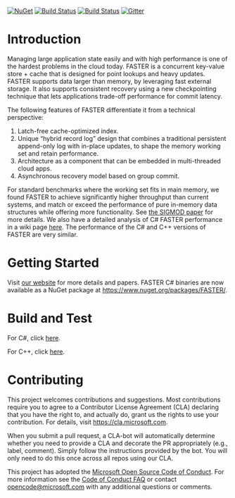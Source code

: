 [![NuGet](https://img.shields.io/nuget/v/FASTER.svg)](https://www.nuget.org/packages/FASTER/)
[![Build Status](https://dev.azure.com/ms/FASTER/_apis/build/status/Microsoft.FASTER)](https://dev.azure.com/ms/FASTER/_build/latest?definitionId=8)
[![Build Status](https://travis-ci.org/Microsoft/FASTER.svg?branch=master)](https://travis-ci.org/Microsoft/FASTER)
[![Gitter](https://badges.gitter.im/Microsoft/FASTER.svg)](https://gitter.im/Microsoft/FASTER?utm_source=badge&utm_medium=badge&utm_campaign=pr-badge)

# Introduction

Managing large application state easily and with high performance is one of the hardest problems
in the cloud today. FASTER is a concurrent key-value store + cache that is designed for point 
lookups and heavy updates. FASTER supports data larger than memory, by leveraging fast external 
storage. It also supports consistent recovery using a new checkpointing technique that lets 
applications trade-off performance for commit latency.

The following features of FASTER differentiate it from a technical perspective:
1. Latch-free cache-optimized index.
2. Unique “hybrid record log” design that combines a traditional persistent append-only log with in-place updates, to shape the memory working set and retain performance.
3. Architecture as a component that can be embedded in multi-threaded cloud apps. 
4. Asynchronous recovery model based on group commit.

For standard benchmarks where the working set fits in main memory, we found FASTER to achieve
significantly higher throughput than current systems, and match or exceed the performance of pure 
in-memory data structures while offering more functionality. See [the SIGMOD paper](https://www.microsoft.com/en-us/research/uploads/prod/2018/03/faster-sigmod18.pdf) for more details. We also have a detailed
analysis of C# FASTER performance in a wiki page 
[here](https://github.com/Microsoft/FASTER/wiki/Performance-of-FASTER-in-C%23). The performance of the 
C# and C++ versions of FASTER are very similar.

# Getting Started

Visit [our website](http://aka.ms/FASTER) for more details and papers. FASTER C# binaries are now
available as a NuGet package at https://www.nuget.org/packages/FASTER/.

# Build and Test

For C#, click [here](https://github.com/Microsoft/FASTER/tree/master/cs).

For C++, click [here](https://github.com/Microsoft/FASTER/tree/master/cc).

# Contributing

This project welcomes contributions and suggestions.  Most contributions require you to agree to a
Contributor License Agreement (CLA) declaring that you have the right to, and actually do, grant us
the rights to use your contribution. For details, visit https://cla.microsoft.com.

When you submit a pull request, a CLA-bot will automatically determine whether you need to provide
a CLA and decorate the PR appropriately (e.g., label, comment). Simply follow the instructions
provided by the bot. You will only need to do this once across all repos using our CLA.

This project has adopted the [Microsoft Open Source Code of Conduct](https://opensource.microsoft.com/codeofconduct/).
For more information see the [Code of Conduct FAQ](https://opensource.microsoft.com/codeofconduct/faq/) or
contact [opencode@microsoft.com](mailto:opencode@microsoft.com) with any additional questions or comments.
